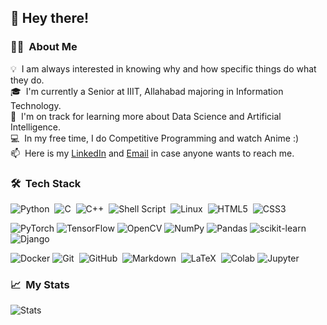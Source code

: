 <h2>👋 Hey there!</h2>

### 👨‍💻 &nbsp;About Me

💡 &nbsp;I am always interested in knowing why and how specific things do what they do.\
🎓 &nbsp;I'm currently a Senior at IIIT, Allahabad majoring in Information Technology.\
🌱 &nbsp;I'm on track for learning more about Data Science and Artificial Intelligence.\
💻 &nbsp;In my free time, I do Competitive Programming and watch Anime :)\
📫 &nbsp;Here is my [LinkedIn](https://www.linkedin.com/in/007prateekd/) and [Email](mailto:007prateekd@gmail.com) in case anyone wants to reach me.


### 🛠 &nbsp;Tech Stack

<img alt="Python" src="https://img.shields.io/badge/python-%2314354C.svg?&style=for-the-badge&logo=python&logoColor=white"/>&nbsp;
<img alt="C" src="https://img.shields.io/badge/c-%2300599C.svg?&style=for-the-badge&logo=c&logoColor=white"/>&nbsp;
<img alt="C++" src="https://img.shields.io/badge/c++-%2300599C.svg?&style=for-the-badge&logo=c%2B%2B&ogoColor=white"/>&nbsp;
<img alt="Shell Script" src="https://img.shields.io/badge/shell_script-%23121011.svg?style=for-the-badge&logo=gnu-bash&logoColor=white"/>&nbsp;
<img alt="Linux" src="https://img.shields.io/badge/Linux-FCC624?style=for-the-badge&logo=linux&logoColor=black"/>&nbsp;
<img alt="HTML5" src="https://img.shields.io/badge/html5-%23E34F26.svg?&style=for-the-badge&logo=html5&logoColor=white"/>&nbsp;
<img alt="CSS3" src="https://img.shields.io/badge/css3-%231572B6.svg?&style=for-the-badge&logo=css3&logoColor=white"/>&nbsp;

![PyTorch](https://img.shields.io/badge/PyTorch-%23EE4C2C.svg?style=for-the-badge&logo=PyTorch&logoColor=white)
![TensorFlow](https://img.shields.io/badge/TensorFlow-%23FF6F00.svg?style=for-the-badge&logo=TensorFlow&logoColor=white)
![OpenCV](https://img.shields.io/badge/opencv-%23white.svg?style=for-the-badge&logo=opencv&logoColor=white)
![NumPy](https://img.shields.io/badge/numpy-%23013243.svg?style=for-the-badge&logo=numpy&logoColor=white)
![Pandas](https://img.shields.io/badge/pandas-%23150458.svg?style=for-the-badge&logo=pandas&logoColor=white)
![scikit-learn](https://img.shields.io/badge/scikit--learn-%23F7931E.svg?style=for-the-badge&logo=scikit-learn&logoColor=white)
<img alt="Django" src="https://img.shields.io/badge/django-%23092E20.svg?&style=for-the-badge&logo=django&logoColor=white"/>

![Docker](https://img.shields.io/badge/docker-%230db7ed.svg?style=for-the-badge&logo=docker&logoColor=white)
<img alt="Git" src="https://img.shields.io/badge/git-%23F05033.svg?&style=for-the-badge&logo=git&logoColor=white"/>&nbsp;
<img alt="GitHub" src="https://img.shields.io/badge/github-%23121011.svg?&style=for-the-badge&logo=github&logoColor=white"/>&nbsp;
<img alt="Markdown" src="https://img.shields.io/badge/markdown-%23000000.svg?&style=for-the-badge&logo=markdown&logoColor=white"/>&nbsp;
<img alt="LaTeX" src="https://img.shields.io/badge/latex-%23008080.svg?&style=for-the-badge&logo=latex&logoColor=white"/>&nbsp;
![Colab](https://img.shields.io/badge/Colab-F9AB00?style=for-the-badge&logo=googlecolab&color=525252)
<img alt="Jupyter" src="https://img.shields.io/badge/Jupyter-%23F37626.svg?&style=for-the-badge&logo=Jupyter&logoColor=white"/>&nbsp;


### 📈  &nbsp;My Stats

![Stats](https://github-readme-stats.vercel.app/api?username=007prateekd&theme=blue-green)   
